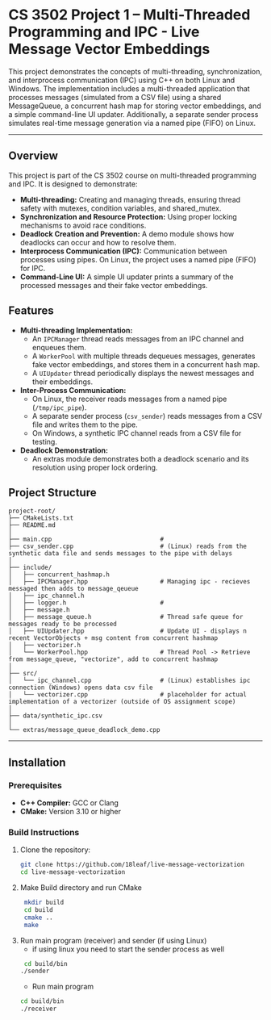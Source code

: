 # CS 3502 Project 1 – Multi-Threaded Programming and IPC - Live Message Vector Embeddings

This project demonstrates the concepts of multi-threading, synchronization, and interprocess communication (IPC) using C++ on both Linux and Windows. The implementation includes a multi-threaded application that processes messages (simulated from a CSV file) using a shared MessageQueue, a concurrent hash map for storing vector embeddings, and a simple command-line UI updater. Additionally, a separate sender process simulates real-time message generation via a named pipe (FIFO) on Linux.

---

## Overview

This project is part of the CS 3502 course on multi-threaded programming and IPC. It is designed to demonstrate:
- **Multi-threading:** Creating and managing threads, ensuring thread safety with mutexes, condition variables, and shared_mutex.
- **Synchronization and Resource Protection:** Using proper locking mechanisms to avoid race conditions.
- **Deadlock Creation and Prevention:** A demo module shows how deadlocks can occur and how to resolve them.
- **Interprocess Communication (IPC):** Communication between processes using pipes. On Linux, the project uses a named pipe (FIFO) for IPC.
- **Command-Line UI:** A simple UI updater prints a summary of the processed messages and their fake vector embeddings.

## Features

- **Multi-threading Implementation:**
    - An `IPCManager` thread reads messages from an IPC channel and enqueues them.
    - A `WorkerPool` with multiple threads dequeues messages, generates fake vector embeddings, and stores them in a concurrent hash map.
    - A `UIUpdater` thread periodically displays the newest messages and their embeddings.
- **Inter-Process Communication:**
    - On Linux, the receiver reads messages from a named pipe (`/tmp/ipc_pipe`).
    - A separate sender process (`csv_sender`) reads messages from a CSV file and writes them to the pipe.
    - On Windows, a synthetic IPC channel reads from a CSV file for testing.
- **Deadlock Demonstration:**
    - An extras module demonstrates both a deadlock scenario and its resolution using proper lock ordering.

## Project Structure

    project-root/ 
    ├── CMakeLists.txt
    ├── README.md
    │
    ├── main.cpp                              # 
    ├── csv_sender.cpp                        # (Linux) reads from the synthetic data file and sends messages to the pipe with delays
    │
    ├── include/ 
    │   ├── concurrent_hashmap.h
    │   ├── IPCManager.hpp                    # Managing ipc - recieves messaged then adds to message_qeueue
    │   ├── ipc_channel.h
    │   ├── logger.h                          # 
    │   ├── message.h
    │   ├── message_queue.h                   # Thread safe queue for messages ready to be processed
    │   ├── UIUpdater.hpp                     # Update UI - displays n recent VectorObjects + msg content from concurrent hashmap
    │   ├── vectorizer.h
    │   └── WorkerPool.hpp                    # Thread Pool -> Retrieve from message_queue, "vectorize", add to concurrent hashmap
    │
    ├── src/ 
    │   └── ipc_channel.cpp                   # (Linux) establishes ipc connection (Windows) opens data csv file
    │   └── vectorizer.cpp                    # placeholder for actual implementation of a vectorizer (outside of OS assignment scope)
    │
    ├── data/synthetic_ipc.csv
    │
    └── extras/message_queue_deadlock_demo.cpp
    

___
## Installation

### Prerequisites

- **C++ Compiler:** GCC or Clang
- **CMake:** Version 3.10 or higher

### Build Instructions

1. Clone the repository:
   ```bash
   git clone https://github.com/18leaf/live-message-vectorization
   cd live-message-vectorization

2. Make Build directory and run CMake
   ```bash
    mkdir build
    cd build
    cmake ..
    make
3. Run main program (receiver) and sender (if using Linux)
   - if using linux you need to start the sender process as well
   ```bash
    cd build/bin
   ./sender 
   ```
   - Run main program
   ```bash
   cd build/bin
   ./receiver
   ```